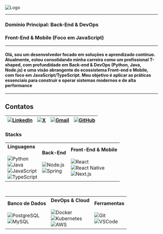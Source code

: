 

![Logo]()

---
### Domínio Principal: Back-End & DevOps  

### Front-End & Mobile (Foco em JavaScript)
---
#### Olá, sou um desenvolvedor focado em soluções e aprendizado contínuo. Atualmente, estou consolidando minha carreira como um profissional T-shaped, com profundidade em Back-end & DevOps (Python, Java, Node.js) e uma visão abrangente do ecossistema Front-end e Mobile, com foco em JavaScript/TypeScript. Meu objetivo é aplicar as práticas essenciais para construir e operar sistemas modernos e de alta performance
---
## Contatos
| [![LinkedIn](https://img.shields.io/badge/LinkedIn-0077B5?style=for-the-badge&logo=linkedin&logoColor=white)](https://www.linkedin.com/in/elton-alafe-7310891a6) | [![X](https://img.shields.io/badge/X-000?style=for-the-badge&logo=x)](https://twitter.com/EltonAlafe) | [![Gmail](https://img.shields.io/badge/Gmail-333333?style=for-the-badge&logo=gmail&logoColor=red)](mailto:eltonalafe@gmail.com) | [![GitHub](https://img.shields.io/badge/GitHub-100000?style=for-the-badge&logo=github&logoColor=white)](https://github.com/eltonalafe)
|-|-|-|-|

### Stacks

| | | |
| :--- | :--- | :--- |
| **Linguagens** <br><br> <img src="https://img.shields.io/badge/Python-3776AB?style=for-the-badge&logo=python&logoColor=white" alt="Python"/> <br> <img src="https://img.shields.io/badge/Java-ED8B00?style=for-the-badge&logo=openjdk&logoColor=white" alt="Java"/> <br> <img src="https://img.shields.io/badge/JavaScript-F7DF1E?style=for-the-badge&logo=javascript&logoColor=black" alt="JavaScript"/> <br> <img src="https://img.shields.io/badge/TypeScript-3178C6?style=for-the-badge&logo=typescript&logoColor=white" alt="TypeScript"/> | **Back-End** <br><br> <img src="https://img.shields.io/badge/Node.js-339933?style=for-the-badge&logo=nodedotjs&logoColor=white" alt="Node.js"/> <br> <img src="https://img.shields.io/badge/Spring-6DB33F?style=for-the-badge&logo=spring&logoColor=white" alt="Spring"/> | **Front-End & Mobile** <br><br> <img src="https://img.shields.io/badge/React-61DAFB?style=for-the-badge&logo=react&logoColor=black" alt="React"/> <br> <img src="https://img.shields.io/badge/React_Native-61DAFB?style=for-the-badge&logo=react&logoColor=black" alt="React Native"/> <br> <img src="https://img.shields.io/badge/Next.js-000000?style=for-the-badge&logo=nextdotjs&logoColor=white" alt="Next.js"/> |

<br>

| | | |
| :--- | :--- | :--- |
| **Banco de Dados** <br><br> <img src="https.img.shields.io/badge/PostgreSQL-4169E1?style=for-the-badge&logo=postgresql&logoColor=white" alt="PostgreSQL"/> <br> <img src="https://img.shields.io/badge/MySQL-4479A1?style=for-the-badge&logo=mysql&logoColor=white" alt="MySQL"/> | **DevOps & Cloud** <br><br> <img src="https.img.shields.io/badge/Docker-2496ED?style=for-the-badge&logo=docker&logoColor=white" alt="Docker"/> <br> <img src="https://img.shields.io/badge/Kubernetes-326CE5?style=for-the-badge&logo=kubernetes&logoColor=white" alt="Kubernetes"/> <br> <img src="https.img.shields.io/badge/Amazon_AWS-232F3E?style=for-the-badge&logo=amazonaws&logoColor=white" alt="AWS"/> | **Ferramentas** <br><br> <img src="https.img.shields.io/badge/GIT-E44C30?style=for-the-badge&logo=git&logoColor=white" alt="Git"/> <br> <img src="https://img.shields.io/badge/Visual_Studio_Code-007ACC?style=for-the-badge&logo=visualstudiocode&logoColor=white" alt="VSCode"/> |
